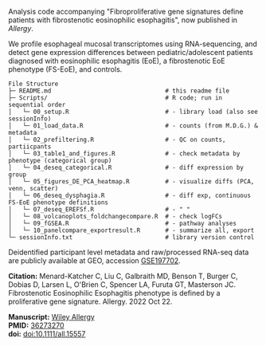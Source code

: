 Analysis code accompanying "Fibroproliferative gene signatures define patients with fibrostenotic eosinophilic esophagitis", now published in _Allergy_.

We profile esophageal mucosal transcriptomes using RNA-sequencing, and detect gene expression differences between pediatric/adolescent patients diagnosed with eosinophilic esophagitis (EoE), a fibrostenotic EoE phenotype (FS-EoE), and controls.

```
File Structure
├─ README.md                                # this readme file
├─ Scripts/                                 # R code; run in sequential order
│   └─ 00_setup.R                           # - library load (also see sessionInfo)
│   └─ 01_load_data.R                       # - counts (from M.D.G.) & metadata
│   └─ 02_prefiltering.R                    # - QC on counts, partiicpants
│   └─ 03_table1_and_figures.R              # - check metadata by phenotype (categorical group)
│   └─ 04_deseq_categorical.R               # - diff expression by group
│   └─ 05_figures_DE_PCA_heatmap.R          # - visualize diffs (PCA, venn, scatter)
│   └─ 06_deseq_dysphagia.R                 # - diff exp, continuous FS-EoE phenotype definitions
│   └─ 07_deseq_EREFSf.R                    # - " "
│   └─ 08_volcanoplots_foldchangecompare.R  # - check logFCs
│   └─ 09_fGSEA.R                           # - pathway analyses
│   └─ 10_panelcompare_exportresult.R       # - summarize all, export
└─ sessionInfo.txt                          # library version control
```

Deidentified participant level metadata and raw/processed RNA-seq data are publicly available at GEO, accession [GSE197702](https://www.ncbi.nlm.nih.gov/geo/query/acc.cgi?acc=GSE197702).

**Citation:** Menard-Katcher C, Liu C, Galbraith MD, Benson T, Burger C, Dobias D, Larsen L, O'Brien C, Spencer LA, Furuta GT, Masterson JC. Fibrostenotic Eosinophilic Esophagitis phenotype is defined by a proliferative gene signature. Allergy. 2022 Oct 22.

**Manuscript:** [Wiley Allergy](https://onlinelibrary.wiley.com/doi/10.1111/all.15557) \
**PMID:** [36273270](https://pubmed.ncbi.nlm.nih.gov/36273270/) \
**doi:** [doi:10.1111/all.15557](https://doi.org/10.1111/all.15557)
